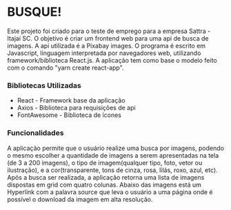 
# BUSQUE!

Este projeto foi criado para o teste de emprego para a empresa Sattra - Itajaí SC.
O objetivo é criar um frontend web para uma api de busca de imagens.
A api utilizada é a Pixabay images.
O programa é escrito em Javascript, linguagem interpretada por navegadores web, utilizando framework/biblioteca React.js. A aplicação tem como base o modelo feito com o comando "yarn create react-app".





### Bibliotecas Utilizadas
 - React - Framework base da aplicação
 - Axios - Biblioteca para requisições de api
 - FontAwesome - Biblioteca de ícones



### Funcionalidades
 A aplicação permite que o usuário realize uma busca por imagens, podendo o mesmo escolher a quantidade de imagens a serem apresentadas na tela (de 3 a 200 imagens), o tipo de imagem(qualquer tipo, foto, vetor ou ilustração), e a cor(transparente, tons de cinza, rosa, lilás, roxo, azul, etc). 
 Após a busca ser realizada, a aplicação retorna uma lista de imagens dispostas em grid com quatro colunas. Abaixo das imagens está um Hyperlink com a palavra source que leva o usuário a uma página onde é possível o download da imagem em alta resolução.


